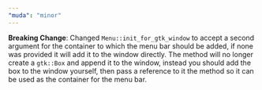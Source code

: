 ```yaml
---
"muda": "minor"
---
```


**Breaking Change**: Changed `Menu::init_for_gtk_window` to accept a second argument for the container to which the menu bar should be added, if none was provided it will add it to the window directly. The method will no longer create a `gtk::Box` and append it to the window, instead you should add the box to the window yourself, then pass a reference to it the method so it can be used as the container for the menu bar.
